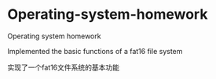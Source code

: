 # Operating-system-homework
Operating system homework

Implemented the basic functions of a fat16 file system

实现了一个fat16文件系统的基本功能
